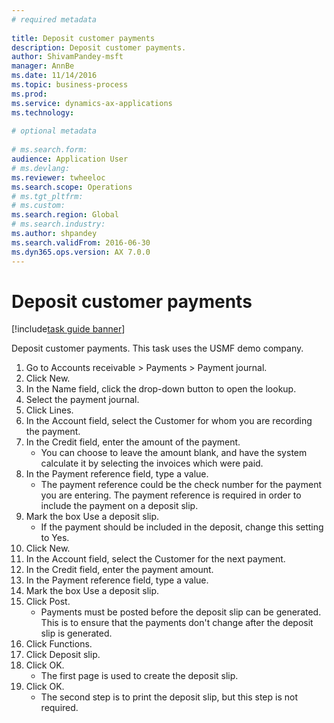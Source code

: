 ```yaml
--- 
# required metadata 
 
title: Deposit customer payments
description: Deposit customer payments. 
author: ShivamPandey-msft
manager: AnnBe 
ms.date: 11/14/2016
ms.topic: business-process 
ms.prod:  
ms.service: dynamics-ax-applications 
ms.technology:  
 
# optional metadata 
 
# ms.search.form:   
audience: Application User 
# ms.devlang:  
ms.reviewer: twheeloc
ms.search.scope: Operations 
# ms.tgt_pltfrm:  
# ms.custom:  
ms.search.region: Global
# ms.search.industry: 
ms.author: shpandey
ms.search.validFrom: 2016-06-30 
ms.dyn365.ops.version: AX 7.0.0 
---
```

# Deposit customer payments

[!include[task guide banner](../../includes/task-guide-banner.md)]

Deposit customer payments. This task uses the USMF demo company.

1. Go to Accounts receivable > Payments > Payment journal.
2. Click New.
3. In the Name field, click the drop-down button to open the lookup.
4. Select the payment journal. 
5. Click Lines.
6. In the Account field, select the Customer for whom you are recording the payment.
7. In the Credit field, enter the amount of the payment.
    * You can choose to leave the amount blank, and have the system calculate it by selecting the invoices which were paid.  
8. In the Payment reference field, type a value.
    * The payment reference could be the check number for the payment you are entering. The payment reference is required in order to include the payment on a deposit slip.  
9. Mark the box Use a deposit slip.
    * If the payment should be included in the deposit, change this setting to Yes.  
10. Click New.
11. In the Account field, select the Customer for the next payment.
12. In the Credit field, enter the payment amount.
13. In the Payment reference field, type a value.
14. Mark the box Use a deposit slip.
15. Click Post.
    * Payments must be posted before the deposit slip can be generated. This is to ensure that the payments don't change after the deposit slip is generated.  
16. Click Functions.
17. Click Deposit slip.
18. Click OK.
    * The first page is used to create the deposit slip.  
19. Click OK.
    * The second step is to print the deposit slip, but this step is not required.  

